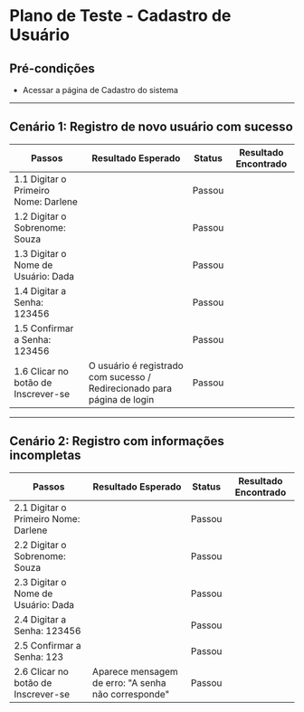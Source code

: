# Plano de Teste - Cadastro de Usuário

## Pré-condições
- Acessar a página de Cadastro do sistema

---

## Cenário 1: Registro de novo usuário com sucesso

| Passos                                      | Resultado Esperado                                                           | Status | Resultado Encontrado |
|---------------------------------------------|------------------------------------------------------------------------------|--------|-----------------------|
| 1.1 Digitar o Primeiro Nome: Darlene        |                                                                              | Passou |                       |
| 1.2 Digitar o Sobrenome: Souza              |                                                                              | Passou |                       |
| 1.3 Digitar o Nome de Usuário: Dada         |                                                                              | Passou |                       |
| 1.4 Digitar a Senha: 123456                 |                                                                              | Passou |                       |
| 1.5 Confirmar a Senha: 123456               |                                                                              | Passou |                       |
| 1.6 Clicar no botão de Inscrever-se         | O usuário é registrado com sucesso / Redirecionado para página de login     | Passou |                       |

---

## Cenário 2: Registro com informações incompletas

| Passos                                      | Resultado Esperado                                         | Status | Resultado Encontrado |
|---------------------------------------------|------------------------------------------------------------|--------|-----------------------|
| 2.1 Digitar o Primeiro Nome: Darlene        |                                                            | Passou |                       |
| 2.2 Digitar o Sobrenome: Souza              |                                                            | Passou |                       |
| 2.3 Digitar o Nome de Usuário: Dada         |                                                            | Passou |                       |
| 2.4 Digitar a Senha: 123456                 |                                                            | Passou |                       |
| 2.5 Confirmar a Senha: 123                  |                                                            | Passou |                       |
| 2.6 Clicar no botão de Inscrever-se         | Aparece mensagem de erro: "A senha não corresponde"        | Passou |                       |
